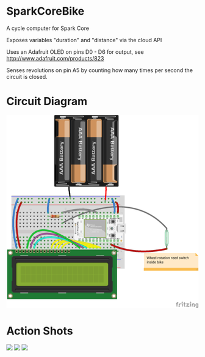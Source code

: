 SparkCoreBike
=============

A cycle computer for Spark Core

Exposes variables "duration" and "distance" via the cloud API

Uses an Adafruit OLED on pins D0 - D6 for output, see http://www.adafruit.com/products/823

Senses revolutions on pin A5 by counting how many times per second the circuit is closed.

Circuit Diagram
===============
![](https://raw.githubusercontent.com/c99koder/SparkCoreBike/master/SparkCoreBike.png)

Action Shots
============
![](https://lh6.googleusercontent.com/-am0Y7XMJ9sE/UsCU5W88rDI/AAAAAAAATM0/uArhVBHf-as/w1465-h825-no/IMG_20131229_133132749_HDR.jpg)
![](https://lh4.googleusercontent.com/-6HXn5PqvmZ4/UsCSZ0Hg7YI/AAAAAAAATME/xtwLL9tTKs0/w1465-h825-no/IMG_20131229_130634913.jpg)
![](https://lh3.googleusercontent.com/-GOG9_vNGZbg/UsCSYK4PVXI/AAAAAAAATL8/5b6HEL6R0nU/w700-h355-no/Screenshot+2013-12-29+13.18.59.png)
